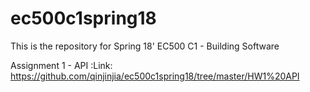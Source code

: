 # ec500c1spring18
This is the repository for Spring 18' EC500 C1 - Building Software

Assignment 1 - API
:Link: https://github.com/qinjinjia/ec500c1spring18/tree/master/HW1%20API
